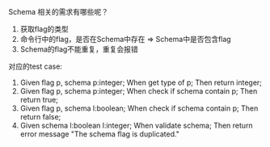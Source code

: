 Schema 相关的需求有哪些呢？

1. 获取flag的类型
2. 命令行中的flag，是否在Schema中存在 => Schema中是否包含flag
3. Schema的flag不能重复，重复会报错


对应的test case:
1. Given flag p, schema p:integer; When get type of p;  Then return integer;
2. Given flag p, schema p:integer; When check if schema contain p; Then return true;
3. Given flag p, schema l:boolean; When check if schema contain p; Then return false;
4. Given schema l:boolean l:integer; When validate schema; Then return error message "The schema flag is duplicated."